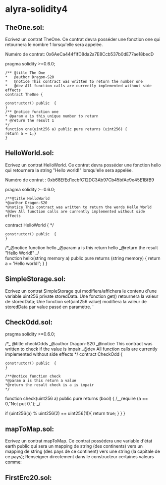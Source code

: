 # alyra-solidity4

## TheOne.sol:

Ecrivez un contrat TheOne. Ce contrat devra posséder une fonction one qui retournera le nombre 1 lorsqu'elle sera appelée.

Numéro de contrat: 0x6AeCa444f1fD8da2a7E8Ccb537b0dE77ae18becD

pragma solidity >=0.6.0;

    /** @title The One
    *   @author Dragon-S20
    *   @notice This contract was written to return the number one
    *   @dev All function calls are currently implemented without side effects
    contract TheOne {

    constructor() public  {
    }
    /** @notice function one
    * @param a is this unique number to return
    * @return the result 1
    */
    function one(uint256 a) public pure returns (uint256) {
    return a = 1;}
    }

## HelloWorld.sol:

Ecrivez un contrat HelloWorld.
Ce contrat devra posséder une fonction hello qui retournera la string "Hello world!" lorsqu'elle sera appelée.

Numéro de contrat : 0xb68EfEd1ecbfC12DC3Ab97Cb45bfAe9e45E1BfB9

pragma solidity >=0.6.0;

    /**@title HelloWorld
    *@author Dragon-S20
    *@notice This contract was written to return the words Hello World
    *@dev All function calls are currently implemented without side effects

contract HelloWorld {
\*/

    constructor() public  {
    }

/\*_@notice function hello
_@param a is this return hello
_@return the result "Hello World!"
_/  
 function hello(string memory a) public pure returns (string memory) {
return a = 'Hello world!';
}
}

## SimpleStorage.sol:

Ecrivez un contrat SimpleStorage qui modifiera/affichera le contenu d'une variable uint256 private storedData.
Une fonction get() retournera la valeur de storedData; Une fonction set(uint256 value) modifiera la valeur de storedData par value passé en paramètre. '

## CheckOdd.sol:

pragma solidity >=0.6.0;

/\*_ @title checkOdds
_@author Dragon-S20
_@notice This contract was written to check if the value is impair
_@dev All function calls are currently implemented without side effects
\*/
contract CheckOdd {

    constructor() public  {
    }

    /**@notice function check
    *@param a is this return a value
    *@return the result check is a is impair
    */

function check(uint256 a) public pure returns (bool) {
/_\_require (a == 0,"Not put 0."); _/

if (uint256(a) % uint256(2) == uint256(1)){
return true;
}
}
}

## mapToMap.sol:

Ecrivez un contrat mapToMap. Ce contrat possédera une variable d'état earth public qui sera un mapping de string (des continents) vers un mapping de string (des pays de ce continent) vers une string (la capitale de ce pays); Renseigner directement dans le constructeur certaines valeurs comme:

## FirstErc20.sol:
